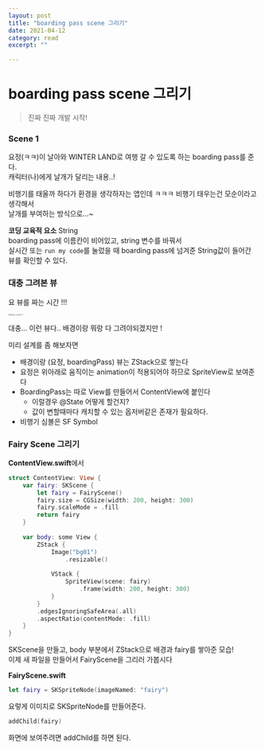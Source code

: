 ```yaml
---
layout: post
title: "boarding pass scene 그리기" 
date: 2021-04-12
category: read 
excerpt: ""

---
```


# boarding pass scene 그리기

> 진짜 진짜 개발 시작!

### Scene 1

요정(ㅋㅋ)이 날아와 WINTER LAND로 여행 갈 수 있도록 하는 boarding pass를 준다.  
캐릭터(나)에게 날개가 달리는 내용..!

비행기를 태울까 하다가 환경을 생각하자는 앱인데 ㅋㅋㅋ 비행기 태우는건 모순이라고 생각해서  
날개를 부여하는 방식으로...~

**코딩 교육적 요소** String  
boarding pass에 이름칸이 비어있고, string 변수를 바꿔서  
실시간 또는 `run my code`를 눌렀을 때 boarding pass에 넘겨준 String값이 들어간 뷰를 확인할 수 있다.



### 대충 그려본 뷰

요 뷰를 짜는 시간 !!!

<img src="https://user-images.githubusercontent.com/28949235/114506921-64b6c500-9c6d-11eb-9e8b-bc9ac996423a.png" alt="제목_없는_아트워크 2" style="zoom:20%;" />

대충... 이런 뷰다.. 배경이랑 뭐랑 다 그려야되겠지만 !

미리 설계를 좀 해보자면

* 배경이랑 (요정, boardingPass) 뷰는 ZStack으로 쌓는다
* 요정은 위아래로 움직이는 animation이 적용되어야 하므로 SpriteView로 보여준다
* BoardingPass는 따로 View를 만들어서 ContentView에 붙인다
  * 이럴경우 @State 어떻게 할건지?
  * 값이 변할때마다 캐치할 수 있는 옵저버같은 존재가 필요하다.
* 비행기 심볼은 SF Symbol



### Fairy Scene 그리기

**ContentView.swift**에서

```swift
struct ContentView: View {
    var fairy: SKScene {
        let fairy = FairyScene()
        fairy.size = CGSize(width: 200, height: 300)
        fairy.scaleMode = .fill
        return fairy
    }
    
    var body: some View {
        ZStack {
            Image("bg01")
                .resizable()
            
            VStack {
                SpriteView(scene: fairy)
                    .frame(width: 200, height: 300)
            }
        }
        .edgesIgnoringSafeArea(.all)
        .aspectRatio(contentMode: .fill)
    }
}
```

SKScene을 만들고, body 부분에서 ZStack으로 배경과 fairy를 쌓아준 모습!  
이제 새 파일을 만들어서 FairyScene을 그리러 가봅시다

**FairyScene.swift**

```swift
let fairy = SKSpriteNode(imageNamed: "fairy")
```

요렇게 이미지로 SKSpriteNode를 만들어준다.

```swift
addChild(fairy)
```

화면에 보여주려면 addChild를 하면 된다.

